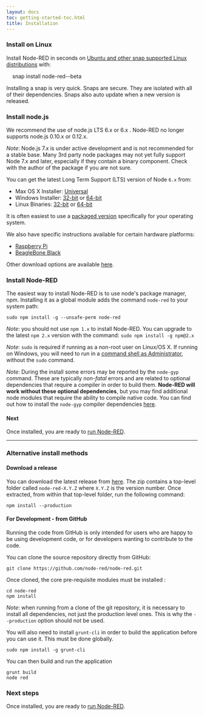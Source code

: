 ```yaml
---
layout: docs
toc: getting-started-toc.html
title: Installation
---
```


### Install on Linux

Install Node-RED in seconds on [Ubuntu and other snap supported Linux distributions](https://snapcraft.io/docs/core/install) with:

    snap install node-red--beta

Installing a snap is very quick. Snaps are secure. They are isolated with all of their dependencies. Snaps also auto update when a new version is released.

### Install node.js

We recommend the use of node.js LTS 6.x or 6.x . Node-RED no longer supports node.js 0.10.x or 0.12.x.
<div class="doc-callout"><em>Note</em>: Node.js 7.x is under active development and is not recommended
for a stable base. Many 3rd party node packages may not yet fully support Node 7.x and later, especially if they
contain a binary component. Check with the author of the package if you are not sure.</div>

You can get the latest Long Term Support (LTS) version of Node <code>6.x</code> from:

 - Max OS X Installer: [Universal](https://nodejs.org/dist/latest-v6.x/node-v6.10.2.pkg)
 - Windows Installer: [32-bit](https://nodejs.org/dist/latest-v6.x/node-v6.10.2-x86.msi)
                      or
                      [64-bit](https://nodejs.org/dist/latest-v6.x/node-v6.10.2-x64.msi)
 - Linux Binaries: [32-bit](https://nodejs.org/dist/latest-v6.x/node-v6.10.2-linux-x86.tar.gz)
                    or
                    [64-bit](https://nodejs.org/dist/latest-v6.x/node-v6.10.2-linux-x64.tar.gz)

It is often easiest to use a [packaged version](https://nodejs.org/en/download/package-manager/)
specifically for your operating system.

We also have specific instructions available for certain hardware platforms:

 - [Raspberry Pi](../hardware/raspberrypi)
 - [BeagleBone Black](../hardware/beagleboneblack)

Other download options are available [here](https://nodejs.org/dist/latest-v6.x/).

### Install Node-RED

The easiest way to install Node-RED is to use node's
package manager, npm. Installing it as a global module adds the command `node-red`
to your system path:

    sudo npm install -g --unsafe-perm node-red

<div class="doc-callout">
<p>
<em>Note</em>: you should not use <code>npm 1.x</code> to install Node-RED. You can upgrade
to the latest <code>npm 2.x</code> version with the command: <code>sudo npm install -g npm@2.x</code>
</p>
<p>
<em>Note</em>: <code>sudo</code> is required if running as a non-root user on Linux/OS X. If
running on Windows, you will need to run in a <a href="https://technet.microsoft.com/en-gb/library/cc947813%28v=ws.10%29.aspx">command shell as Administrator</a>,
without the <code>sudo</code> command.
</p>
<p>
<em>Note</em>: During the install some errors may be reported by the <code>node-gyp</code>
command. These are typically <em>non-fatal</em> errors and are related to optional dependencies
that require a compiler in order to build them. <b>Node-RED will work without these
optional dependencies</b>, but you may find additional node modules that require the
ability to compile native code. You can find out how to install the <code>node-gyp</code>
compiler dependencies <a href="https://github.com/TooTallNate/node-gyp#installation">here</a>.
</p>
</div>

#### Next

Once installed, you are ready to [run Node-RED](running).

----

### Alternative install methods

#### Download a release

You can download the latest release from [here](https://github.com/node-red/node-red/releases/latest).
The zip contains a top-level folder called `node-red-X.Y.Z` where `X.Y.Z` is the
version number. Once extracted, from within that top-level folder, run the
following command:

    npm install --production

#### For Development - from GitHub

Running the code from GitHub is only intended for users who are happy to be using
development code, or for developers wanting to contribute to the code.

You can clone the source repository directly from GitHub:

    git clone https://github.com/node-red/node-red.git

Once cloned, the core pre-requisite modules must be installed :

    cd node-red
    npm install

<div class="doc-callout">
<em>Note</em>: when running from a clone of the git repository, it is necessary
to install all dependencies, not just the production level ones. This is why the
 <code>--production</code> option should not be used.
</div>

You will also need to install `grunt-cli` in order to build the application before
you can use it. This must be done globally.

    sudo npm install -g grunt-cli

You can then build and run the application

    grunt build
    node red

### Next steps

Once installed, you are ready to [run Node-RED](running).
